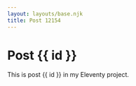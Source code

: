 ```yaml
---
layout: layouts/base.njk
title: Post 12154
---
```


# Post {{ id }}

This is post {{ id }} in my Eleventy project.
